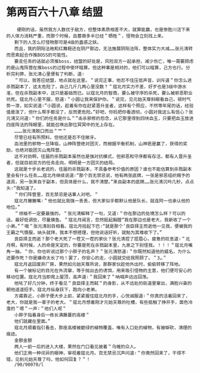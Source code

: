 # 第两百六十八章 结盟
        硬刚的话，虽然我方人数优于敌方，但整体素质相差不大，就算能赢，也是惨胜川活下来的人体力消耗严重，而那个时候，血蔷薇多半已经＂牺牲＂，怪物会立刻找上来。
       剩下的人怎么打怪物那可是4级的蛊惑之妖。
       而且，我的阴阳法袍和红舞鞋还在阴尸那边，无法施展阴阳法阵，整体实力大减……张元清转而思索起合作推BOSS的可能性。
       要走任务的话就必须推boss，结盟的好处是，风险双方一起承担，减少伤亡，唯一需要顾虑的是山鬼阵营在推boss的过程中使坏暗算。但这种事是相对的，他们可以暗算，己方也行。分析完利弊，张元清心里便有了判断，道∶
       ＂可以，我答应结盟，地点就在这里。＂说完正事，他忍不住压低声音，训斥道＂你怎么进杀戮副本了，这太危险了，自己几斤几两心里没数？＂寇北月实力不差，好歹也是3级中游水准，但在杀戮副本中，这只是基础而已。以寇北月的智商，要么被守序的杀死，要么被邪恶职业坑死。寇北月心里不服，怒道∶＂小圆让我来保护你。＂说完，见元始天尊斜眼看自己，顿时气势一泄，如实说道∶”小圆说，趁着有你在赶紧晋升圣者，这样有个照应，不然等年尾的话，经验值是涨了，但什么帮手都没了，反而更危险。”好吧，你妈把你看透彻，小圆对我这么有信心？张元清又问道∶＂你们的任务是什么＂”击杀邪修的怨念，从它那里得到四块血玉，只要把血玉放进四座阵法的阵眼里，就能召唤出那位冥冥中的无上存在。
       ………张元清脱口而出＂艹＂
       尽管已经有所预料，但他还是忍不住敞牙。
       血池里的邪物一旦降临，山神阵营绝对团灭，而根据平衡机制，山神若是赢了，获得的奖励，也绝对能团灭山鬼阵营。
       这不对劲啊，往届的杀戮副本虽然也是强对抗模式，但邪恶和守序都有存活，都有人晋升圣者，但就目前双方的任务走向，明明是一方团灭的结局。
       这就是十步长老说的，往届的杀戮副本，不具备参考价值的原因？谁也不能估算到杀戮副本里会有什么任务……寇北月继续说道∶“那个百无禁忌说，他有两张底牌，一张是邪恶组织赐予的道具，另一张来自于副本，但具体是什么，我不清楚。”来自副本的底牌……张元清沉吟几秒，点点头∶“我知道了。
       ＂你们阵营里，百无禁忌是话事人对吧。＂
       寇北月撇撇嘴∶＂他也就比我强一丢丢，但大家似乎都默认他是队长，就连阿一也承认他的地位。”
       ＂领袖不一定要最强的。＂张元清解释了一句，又道∶＂你在那边的处境怎么样？可以的话，最好低调些，尽量摸鱼。＂寇北月闻言，忽然挺起胸膛“我在那边也是老大，我新收了一个小弟。”＂哦＂张元清刮目相看。寇北月拾起下巴∶“就是那个’良臣择主而逝他一见我，便被我的王霸之气慑服，纳头就拜，我本不想搭理，但他说话好听，就勉为其难收下了。”
       良臣择主而逝？那个老大死了一茬又一茬的家伙？张元清捏了捏眉心，疲惫的叹息道∶＂北月啊，有时候，人的命是天定的，你要是死在杀戮副本里，九泉之下别怪我。！！！＂寇北月嘴角一抽，＂你，你也听说过那个小胖子的名声？＂张元清怒道∶＂你既然知道他的威名，为什么还要作死？你是嫌命太长了吗！罢了，你安心的走，小圆就交给我照顾了。＂3…＂
       寇北月返回废弃厂房，果然如元始天尊所说，那群家伙趁他外出时，偷偷转移了阵地。
       有一个被标记的目光在外流窜，等于抛出去的诱饵，用来吸引怪物的主意，他们便可安心的移动位置。寇北月当即爬上屋顶，高声道∶＂我回来了＂呐喊声远远回荡。
       他吼了好几分钟，终于看见＂良臣择主而弑＂的身影，从不远处的街道里窜出，满脸兴奋的朝他遥遥招手。寇北月纵身跃下，跑向小老弟。
       方甫靠近，小胖子便大步上前，紧紧握住寇北月的手，心悦诚服道∶＂你真的活着回来了，老大，你就是我一辈子的老大。＂寇北月想着刚才元始天尊的吐槽，有些抵触了挣开手，面色冷澹的＂嗯＂一声∶＂他们人呢＂
       小胖子指着身后一栋长满藤蔓的高楼＂
       他们就藏在里面。”
       寇北月顺着指引看去，那座高楼被碧绿的植物覆盖，唯有入口处的植物，有被噼砍，清理的痕迹。
       金额金额
       两人一前一后的进入大楼，果然在门口看见披着＂乌帷的众人。
       他们正用一种诧异的眼神，审视着寇北月。百无禁忌沉声问道∶＂你竟然回来了，干得不错，见到元始天尊了吗，他如何回复？＂！
       /90/90070/l